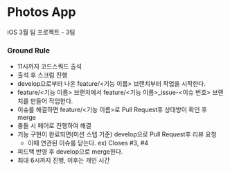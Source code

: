 # Photos App

iOS 3월 팀 프로젝트 - 3팀

### Ground Rule

* 11시까지 코드스쿼드 출석
* 출석 후 스크럼 진행
* develop으로부터 나온 feature/<기능 이름> 브랜치부터 작업을 시작한다.
* feature/<기능 이름> 브랜치에서 feature/<기능 이름>_issue-<이슈 번호> 브랜치를 만들어 작업한다.
* 이슈를 해결하면 feature/<기능 이름>로 Pull Request후 상대방이 확인 후 merge
* 충돌 시 페어로 진행하여 해결
* 기능 구현이 완료되면(미션 스텝 기준) develop으로 Pull Request후 리뷰 요청
    * 이때 연관된 이슈를 닫는다. ex) Closes #3, #4
* 피드백 반영 후 develop으로 merge한다.
* 최대 6시까지 진행, 이후는 개인 시간

